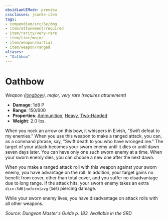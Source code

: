 ```yaml
---
obsidianUIMode: preview
cssclasses: json5e-item
tags:
- compendium/src/5e/dmg
- item/attunement/required
- item/rarity/very-rare
- item/tier/major
- item/weapon/martial
- item/weapon/ranged
aliases: 
- "Oathbow"
---
```

# Oathbow
*Weapon ([longbow](2-Mechanics/CLI/items/longbow.md)), major, very rare (requires attunement)*  

- **Damage**: 1d8 P
- **Range**: 150/600
- **Properties**: [Ammunition](2-Mechanics/CLI/rules/item-properties.md#Ammunition), [Heavy](2-Mechanics/CLI/rules/item-properties.md#Heavy), [Two-Handed](2-Mechanics/CLI/rules/item-properties.md#Two-Handed)
- **Weight**: 2.0 lbs.

When you nock an arrow on this bow, it whispers in Elvish, "Swift defeat to my enemies." When you use this weapon to make a ranged attack, you can, as a command phrase, say, "Swift death to you who have wronged me." The target of your attack becomes your sworn enemy until it dies or until dawn seven days later. You can have only one such sworn enemy at a time. When your sworn enemy dies, you can choose a new one after the next dawn.

When you make a ranged attack roll with this weapon against your sworn enemy, you have advantage on the roll. In addition, your target gains no benefit from cover, other than total cover, and you suffer no disadvantage due to long range. If the attack hits, your sworn enemy takes an extra `dice:3d6|noform|avg` (`3d6`) piercing damage.

While your sworn enemy lives, you have disadvantage on attack rolls with all other weapons.

*Source: Dungeon Master's Guide p. 183. Available in the <span title='Systems Reference Document (5.1)'>SRD</span>*